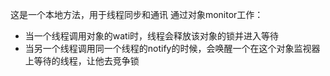 这是一个本地方法，用于线程同步和通讯
通过对象monitor工作：
- 当一个线程调用对象的wati时，线程会释放该对象的锁并进入等待
- 当另一个线程调用同一个线程的notify的时候，会唤醒一个在这个对象监视器上等待的线程，让他去竞争锁